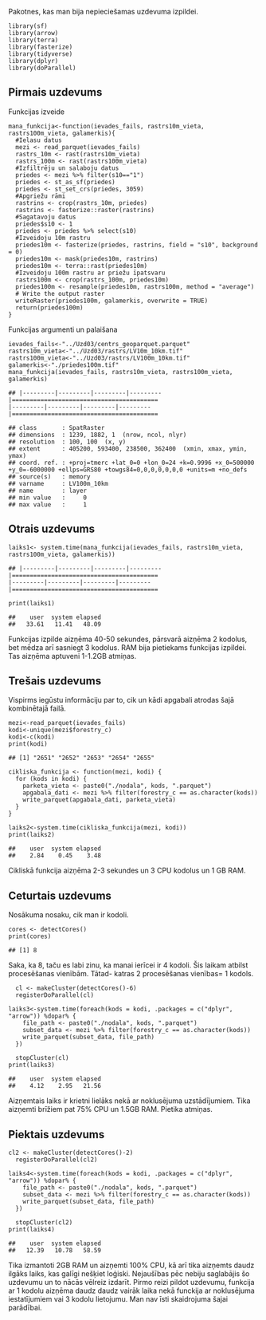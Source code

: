 Pakotnes, kas man bija nepieciešamas uzdevuma izpildei.

    library(sf)
    library(arrow)
    library(terra)
    library(fasterize)
    library(tidyverse)
    library(dplyr)
    library(doParallel)

## Pirmais uzdevums

Funkcijas izveide

    mana_funkcija<-function(ievades_fails, rastrs10m_vieta, rastrs100m_vieta, galamerkis){
      #Ielasu datus
      mezi <- read_parquet(ievades_fails)
      rastrs_10m <- rast(rastrs10m_vieta)
      rastrs_100m <- rast(rastrs100m_vieta)
      #Izfiltrēju un salaboju datus
      priedes <- mezi %>% filter(s10=="1")
      priedes <- st_as_sf(priedes)
      priedes <- st_set_crs(priedes, 3059)
      #Apgriežu rāmi
      rastrins <- crop(rastrs_10m, priedes)
      rastrins <- fasterize::raster(rastrins)
      #Sagatavoju datus
      priedes$s10 <- 1
      priedes <- priedes %>% select(s10)
      #Izveidoju 10m rastru
      priedes10m <- fasterize(priedes, rastrins, field = "s10", background = 0)
      priedes10m <- mask(priedes10m, rastrins)
      priedes10m <- terra::rast(priedes10m)
      #Izveidoju 100m rastru ar priežu īpatsvaru
      rastrs100m <- crop(rastrs_100m, priedes10m)
      priedes100m <- resample(priedes10m, rastrs100m, method = "average")
      # Write the output raster
      writeRaster(priedes100m, galamerkis, overwrite = TRUE)
      return(priedes100m)
    }

Funkcijas argumenti un palaišana

    ievades_fails<-"../Uzd03/centrs_geoparquet.parquet"
    rastrs10m_vieta<-"../Uzd03/rastrs/LV10m_10km.tif"
    rastrs100m_vieta<-"../Uzd03/rastrs/LV100m_10km.tif"
    galamerkis<-"./priedes100m.tif"
    mana_funkcija(ievades_fails, rastrs10m_vieta, rastrs100m_vieta, galamerkis)

    ## |---------|---------|---------|---------|=========================================                                          |---------|---------|---------|---------|=========================================                                          

    ## class       : SpatRaster 
    ## dimensions  : 1239, 1882, 1  (nrow, ncol, nlyr)
    ## resolution  : 100, 100  (x, y)
    ## extent      : 405200, 593400, 238500, 362400  (xmin, xmax, ymin, ymax)
    ## coord. ref. : +proj=tmerc +lat_0=0 +lon_0=24 +k=0.9996 +x_0=500000 +y_0=-6000000 +ellps=GRS80 +towgs84=0,0,0,0,0,0,0 +units=m +no_defs 
    ## source(s)   : memory
    ## varname     : LV100m_10km 
    ## name        : layer 
    ## min value   :     0 
    ## max value   :     1

## Otrais uzdevums

    laiks1<- system.time(mana_funkcija(ievades_fails, rastrs10m_vieta, rastrs100m_vieta, galamerkis))

    ## |---------|---------|---------|---------|=========================================                                          |---------|---------|---------|---------|=========================================                                          

    print(laiks1)

    ##    user  system elapsed 
    ##   33.61   11.41   48.09

Funkcijas izpilde aizņēma 40-50 sekundes, pārsvarā aizņēma 2 kodolus,
bet mēdza arī sasniegt 3 kodolus. RAM bija pietiekams funkcijas
izpildei. Tas aizņēma aptuveni 1-1.2GB atmiņas.

## Trešais uzdevums

Vispirms iegūstu informāciju par to, cik un kādi apgabali atrodas šajā
kombinētajā failā.

    mezi<-read_parquet(ievades_fails)
    kodi<-unique(mezi$forestry_c)
    kodi<-c(kodi)
    print(kodi)

    ## [1] "2651" "2652" "2653" "2654" "2655"

    cikliska_funkcija <- function(mezi, kodi) {
      for (kods in kodi) {
        parketa_vieta <- paste0("./nodala", kods, ".parquet")
        apgabala_dati <- mezi %>% filter(forestry_c == as.character(kods))
        write_parquet(apgabala_dati, parketa_vieta)
      }
    }

    laiks2<-system.time(cikliska_funkcija(mezi, kodi))
    print(laiks2)

    ##    user  system elapsed 
    ##    2.84    0.45    3.48

Cikliskā funkcija aizņēma 2-3 sekundes un 3 CPU kodolus un 1 GB RAM.

## Ceturtais uzdevums

Nosākuma nosaku, cik man ir kodoli.

    cores <- detectCores()
    print(cores)

    ## [1] 8

Saka, ka 8, taču es labi zinu, ka manai ierīcei ir 4 kodoli. Šis laikam
atbilst procesēšanas vienībām. Tātad- katras 2 procesēšanas vienības= 1
kodols.

      cl <- makeCluster(detectCores()-6)
      registerDoParallel(cl)

    laiks3<-system.time(foreach(kods = kodi, .packages = c("dplyr", "arrow")) %dopar% {
        file_path <- paste0("./nodala", kods, ".parquet")
        subset_data <- mezi %>% filter(forestry_c == as.character(kods))
        write_parquet(subset_data, file_path)
      })

      stopCluster(cl)
    print(laiks3)

    ##    user  system elapsed 
    ##    4.12    2.95   21.56

Aizņemtais laiks ir krietni lielāks nekā ar noklusējuma uzstādījumiem.
Tika aizņemti brīžiem pat 75% CPU un 1.5GB RAM. Pietika atmiņas.

## Piektais uzdevums

    cl2 <- makeCluster(detectCores()-2)
      registerDoParallel(cl2)

    laiks4<-system.time(foreach(kods = kodi, .packages = c("dplyr", "arrow")) %dopar% {
        file_path <- paste0("./nodala", kods, ".parquet")
        subset_data <- mezi %>% filter(forestry_c == as.character(kods))
        write_parquet(subset_data, file_path)
      })

      stopCluster(cl2)
    print(laiks4)

    ##    user  system elapsed 
    ##   12.39   10.78   58.59

Tika izmantoti 2GB RAM un aizņemti 100% CPU, kā arī tika aizņemts daudz
ilgāks laiks, kas galīgi nešķiet loģiski. Nejaušības pēc nebiju
saglabājis šo uzdevumu un to nācās vēlreiz izdarīt. Pirmo reizi pildot
uzdevumu, funkcija ar 1 kodolu aizņēma daudz daudz vairāk laika nekā
funckija ar noklusējuma iestatījumiem vai 3 kodolu lietojumu. Man nav
īsti skaidrojuma šajai parādībai.
